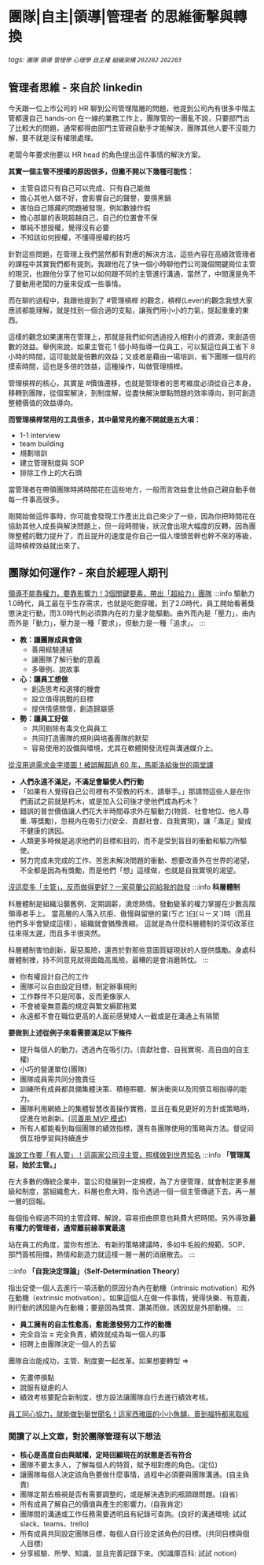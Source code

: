 # 團隊|自主|領導|管理者 的思維衝擊與轉換

###### tags: `團隊` `領導` `管理學` `心理學` `自主權` `組織架構` `202202` `202203`


管理者思維 - 來自於 linkedin
------
今天跟一位上市公司的 HR 聊到公司管理階層的問題，他提到公司內有很多中階主管都還自己 hands-on 在一線的業務工作上，團隊管的一團亂不說，只要部門出了比較大的問題，通常都得由部門主管親自動手才能解決，團隊其他人要不沒能力解，要不就是沒有權限處理。

老闆今年要求他要以 HR head 的角色提出這件事情的解決方案。

**其實一個主管不授權的原因很多，但撇不開以下幾種可能性：**
- 主管自認只有自己可以完成、只有自己能做
- 擔心其他人做不好，會影響自己的聲譽，要揹黑鍋
- 害怕自己隱藏的問題被發現，例如數據作假
- 擔心部屬的表現超越自己，自己的位置會不保
- 單純不想授權，覺得沒有必要
- 不知該如何授權，不懂得授權的技巧

針對這些問題，在管理上我們當然都有對應的解決方法，這些內容在高績效管理者的課程中其實我們都有提到。我跟他花了快一個小時聊他們公司幾個關鍵崗位主管的現況，也跟他分享了他可以如何跟不同的主管進行溝通，當然了，中間還是免不了要動用老闆的力量來促成一些事情。

而在聊的過程中，我跟他提到了 #管理槓桿 的觀念，槓桿(Lever)的觀念我想大家應該都能理解，就是找到一個合適的支點，讓我們用小小的力氣，提起重重的東西。

這樣的觀念如果運用在管理上，那就是我們如何透過投入相對小的資源，來創造倍數的效益。舉例來說，如果主管花 1 個小時指導一位員工，可以幫這位員工省下 8 小時的時間，這可能就是倍數的效益；又或者是藉由一場培訓，省下團隊一個月的摸索時間，這也是多倍的效益，這種操作，叫做管理槓桿。

管理槓桿的核心，其實是 #價值遷移，也就是管理者的思考維度必須從自己本身，移轉到團隊，從個案解決，到制度解，從盡快解決單點問題的效率導向，到可創造整體價值的效益導向。

**而管理槓桿常用的工具很多，其中最常見的撇不開就是五大項：**
- 1-1 interview
- team building
- 規劃培訓
- 建立管理制度與 SOP
- 排除工作上的大石頭

當管理者在帶領團隊時將時間花在這些地方，一般而言效益會比他自己親自動手做每一件事高很多。

剛開始做這件事時，你可能會發現工作產出比自己來少了一些，因為你把時間花在協助其他人成長與解決問題上，但一段時間後，狀況會出現大幅度的反轉，因為團隊整體的戰力提升了，而且提升的速度是你自己一個人埋頭苦幹也幹不來的等級，這時槓桿效益就出來了。

團隊如何運作? - 來自於經理人期刊
------
[領導不能靠權力，要靠影響力！3個關鍵要素，帶出「超給力」團隊](https://www.managertoday.com.tw/articles/view/59341)
:::info
驅動力1.0時代，員工最在乎生存需求，也就是吃飽穿暖。到了2.0時代，員工開始看著獎懲決定行動，而3.0時代則必須靠內在的力量才能驅動。由外而內是「壓力」，由內而外是「動力」，壓力是一種「要求」，但動力是一種「追求」。
:::
- **教：讓團隊成員會做**
    - 善用經驗連結
    - 讓團隊了解行動的意義
    - 多舉例、說故事
- **心：讓員工想做**
    - 創造思考和選擇的機會
    - 設立值得挑戰的目標
    - 提供情感關懷，創造歸屬感
- **勢：讓員工好做**
    - 共同剔除有毒文化與員工
    - 共同打造團隊的規則與培養團隊的默契
    - 容易使用的設備與環境，尤其在軟體開發流程與溝通媒介上。

[從沒用過需求金字塔圖！被誤解超過 60 年，馬斯洛給後世的兩堂課](https://www.managertoday.com.tw/articles/view/64803)
- **人們永遠不滿足，不滿足會驅使人們行動**
- 「如果有人覺得自己公司裡有不受教的朽木，請舉手。」那請問這些人是在你們面試之前就是朽木，或是加入公司後才使他們成為朽木？
- 錯誤的普世價值讓人們花大半時間尋求外在驅動力(物質、社會地位、他人尊重..等獎勵)，忽視內在吸引力(安全、貢獻社會、自我實現)，讓「滿足」變成不健康的誘因。
- 人類更多時候是追求他們的目標和目的，而不是受到盲目的衝動和驅力所驅使。
- 努力完成未完成的工作、苦思未解決問題的衝動、想要改善外在世界的渴望，不全都是因為有獎勵，而是他們「想」這樣做，也就是自我實現的渴望。

[沒這麼多「主管」，反而做得更好？一家荷蘭公司給我的啟發](https://www.managertoday.com.tw/books/view/64184)
:::info
**科層體制**

科層體制是組織沿襲舊例、定期調薪，澆熄熱情。發動變革的權力掌握在少數高階領導者手上。 當高層的人落入抗拒、傲慢與留戀的窠(ㄎㄜ˙)臼(ㄐㄧㄡˋ)時（而且他們多半會變成這樣），組織就會猶豫畏縮。 這就是為什麼科層體制的深切改革往往來得太遲，而且多半很突然。

科層體制害怕創新，厭惡風險，還吝於對那些意圖質疑現狀的人提供獎勵。身處科層體制裡，持不同意見就得面臨高風險。最糟的是會消磨熱忱。
:::
- 你有權設計自己的工作
- 團隊可以自由設定目標，制定辦事規則
- 工作夥伴不只是同事，反而更像家人
- 不會被毫無意義的規定與繁文縟節拖累
- 永遠都不會在職位更高的人面前感覺矮人一截或是在溝通上有隔閡

**要做到上述從例子來看需要滿足以下條件**
- 提升每個人的動力，透過內在吸引力。(貢獻社會、自我實現、高自由的自主權)
- 小巧的營運單位(團隊)
- 團隊成員需共同分擔責任
- 訓練所有成員都具備集體決策、積極聆聽、解決衝突以及同儕互相指導的能力。
- 團隊利用網絡上的集體智慧改善操作實務，並且在看見更好的方針或策略時，促進在地創新。[(可善用 MVP 模式)](https://medium.com/cakeresume/%E5%A6%82%E4%BD%95%E9%80%8F%E9%81%8E%E6%9C%80%E5%B0%8F%E5%8F%AF%E8%A1%8C%E7%94%A2%E5%93%81-mvp-%E6%B8%AC%E8%A9%A6%E6%83%B3%E6%B3%95-7327edeaf49b)
- 所有人都能看到每個團隊的績效指標，還有各團隊使用的策略與方法。督促同儕互相學習與持續進步

[誰說工作要「有人管」！這兩家公司沒主管，照樣做到世界知名](https://www.managertoday.com.tw/articles/view/54296)
:::info
**「管理萬惡，始於主管。」**

在大多數的傳統企業中，當公司發展到一定規模，為了方便管理，就會制定更多層級和制度，當組織愈大，科層也愈大時，指令透過一個一個主管傳遞下去，再一層一層的回報。

每個指令經過不同的主管詮釋、解說，容易扭曲原意也耗費大把時間。另外導致**最有權力的管理者，通常離前線事實最遠**

站在員工的角度，當你有想法、有新的策略建議時，多如牛毛般的規範、SOP、部門簽核阻擋，熱情和創造力就這樣一層一層的消磨散去。
:::

:::info
**「自我決定理論」（Self-Determination Theory）**

指出促使一個人去進行一項活動的原因分為內在動機（intrinsic motivation）和外在動機（extrinsic motivation）。如果這個人在做一件事情，覺得快樂、有意義，則行動的誘因是內在動機；要是因為獎賞、讚美而做，誘因就是外部動機。
:::
- **員工擁有的自主性愈高，愈能激發努力工作的動機**
- 完全自治 **=** 完全負責，績效就成為每一個人的事
- 招聘上由團隊決定一個人的去留

團隊自治能成功，主管、制度要一起改革。如果想要轉型 =>
- 先畫停損點
- 說服有疑慮的人
- 績效考核要配合新制度，想方設法讓團隊自行去進行績效考核。

[員工同心協力，就能做到舉世聞名！這家西雅圖的小小魚舖，賣到福特都來取經](https://www.managertoday.com.tw/articles/view/327)

### 閱讀了以上文章，對於團隊管理有以下想法
- **核心是高度自由與賦權，定時回顧現在的狀態是否有符合**
- 團隊不要太多人，了解每個人的特質，賦予相對應的角色。(定位)
- 讓團隊每個人決定該角色要做什麼事情，過程中必須要與團隊溝通。(自主負責)
- 團隊定期去檢視是否有需要調整的，或是解決遇到的瓶頸跟問題。(自省)
- 所有成員了解自己的價值與產生的影響力。(自我肯定)
- 團隊間的溝通或工作任務需要透明且有紀錄可查詢。(良好的溝通環境: 試試 slack、teams、trello)
- 所有成員共同設定團隊目標，每個人自行設定該角色的目標。(共同目標與個人目標)
- 分享經驗、所學、知識，並且完善記錄下來。(知識庫百科: 試試 notion)